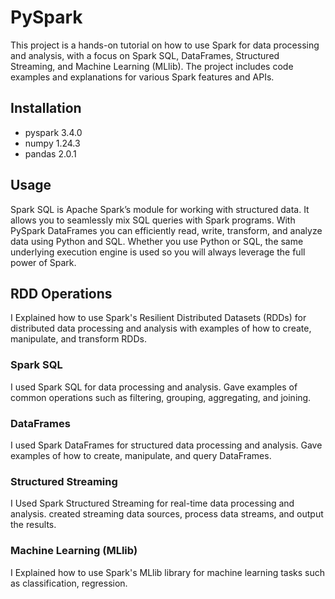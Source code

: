 # PySpark
This project is a hands-on tutorial on how to use Spark for data processing and analysis, with a focus on Spark SQL, DataFrames, Structured Streaming, and Machine Learning (MLlib). The project includes code examples and explanations for various Spark features and APIs.

## Installation
- pyspark 3.4.0
- numpy 1.24.3
- pandas 2.0.1

## Usage

Spark SQL is Apache Spark’s module for working with structured data. It allows you to seamlessly mix SQL queries with Spark programs. With PySpark DataFrames you can efficiently read, write, transform, and analyze data using Python and SQL. Whether you use Python or SQL, the same underlying execution engine is used so you will always leverage the full power of Spark.

## RDD Operations

I Explained how to use Spark's Resilient Distributed Datasets (RDDs) for distributed data processing and analysis with examples of how to create, manipulate, and transform RDDs.

### Spark SQL

I used Spark SQL for data processing and analysis. Gave  examples of common operations such as filtering, grouping, aggregating, and joining.

### DataFrames

I used Spark DataFrames for structured data processing and analysis. Gave examples of how to create, manipulate, and query DataFrames.

### Structured Streaming

 I Used Spark Structured Streaming for real-time data processing and analysis. created streaming data sources, process data streams, and output the results.

### Machine Learning (MLlib)

I Explained  how to use Spark's MLlib library for machine learning tasks such as classification, regression.
